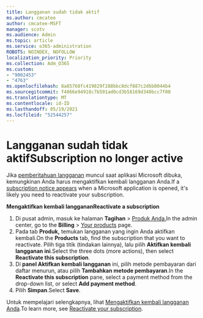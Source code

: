 ```yaml
---
title: Langganan sudah tidak aktif
ms.author: cmcatee
author: cmcatee-MSFT
manager: scotv
ms.audience: Admin
ms.topic: article
ms.service: o365-administration
ROBOTS: NOINDEX, NOFOLLOW
localization_priority: Priority
ms.collection: Adm_O365
ms.custom:
- "9002453"
- "4763"
ms.openlocfilehash: 8a85768fc419829f288bbc8dcf887c2d6b0044b4
ms.sourcegitcommit: f4866e94918c7b591ad0cd3b58169d340bcc7f00
ms.translationtype: MT
ms.contentlocale: id-ID
ms.lasthandoff: 05/19/2021
ms.locfileid: "52544257"
---
```

# <a name="subscription-no-longer-active"></a><span data-ttu-id="afbf9-102">Langganan sudah tidak aktif</span><span class="sxs-lookup"><span data-stu-id="afbf9-102">Subscription no longer active</span></span>

<span data-ttu-id="afbf9-103">Jika [pemberitahuan langganan](https://support.microsoft.com/office/a-subscription-notice-appears-when-i-open-a-microsoft-365-application-4cabe32c-f594-4c0e-9191-3d3ade10cceb) muncul saat aplikasi Microsoft dibuka, kemungkinan Anda harus mengaktifkan kembali langganan Anda.</span><span class="sxs-lookup"><span data-stu-id="afbf9-103">If a [subscription notice appears](https://support.microsoft.com/office/a-subscription-notice-appears-when-i-open-a-microsoft-365-application-4cabe32c-f594-4c0e-9191-3d3ade10cceb) when a Microsoft application is opened, it's likely you need to reactivate your subscription.</span></span>

<span data-ttu-id="afbf9-104">**Mengaktifkan kembali langganan**</span><span class="sxs-lookup"><span data-stu-id="afbf9-104">**Reactivate a subscription**</span></span>

1. <span data-ttu-id="afbf9-105">Di pusat admin, masuk ke halaman **Tagihan**  >  [Produk Anda.](https://go.microsoft.com/fwlink/p/?linkid=842054)</span><span class="sxs-lookup"><span data-stu-id="afbf9-105">In the admin center, go to the **Billing** > [Your products](https://go.microsoft.com/fwlink/p/?linkid=842054) page.</span></span>
2. <span data-ttu-id="afbf9-106">Pada tab **Produk,** temukan langganan yang ingin Anda aktifkan kembali.</span><span class="sxs-lookup"><span data-stu-id="afbf9-106">On the **Products** tab, find the subscription that you want to reactivate.</span></span> <span data-ttu-id="afbf9-107">Pilih tiga titik (tindakan lainnya), lalu pilih **Aktifkan kembali langganan ini**.</span><span class="sxs-lookup"><span data-stu-id="afbf9-107">Select the three dots (more actions), then select **Reactivate this subscription**.</span></span>
3. <span data-ttu-id="afbf9-108">Di **panel Aktifkan kembali langganan** ini, pilih metode pembayaran dari daftar menurun, atau pilih **Tambahkan metode pembayaran**.</span><span class="sxs-lookup"><span data-stu-id="afbf9-108">In the **Reactivate this subscription** pane, select a payment method from the drop-down list, or select **Add payment method**.</span></span>
4. <span data-ttu-id="afbf9-109">Pilih **Simpan**.</span><span class="sxs-lookup"><span data-stu-id="afbf9-109">Select **Save**.</span></span>

<span data-ttu-id="afbf9-110">Untuk mempelajari selengkapnya, lihat [Mengaktifkan kembali langganan Anda](/microsoft-365/commerce/subscriptions/reactivate-your-subscription).</span><span class="sxs-lookup"><span data-stu-id="afbf9-110">To learn more, see [Reactivate your subscription](/microsoft-365/commerce/subscriptions/reactivate-your-subscription).</span></span>